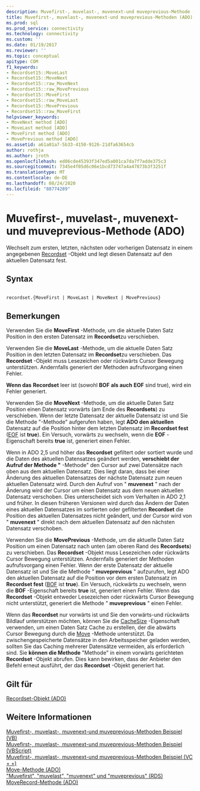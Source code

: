 ```yaml
---
description: Muvefirst-, muvelast-, muvenext-und muveprevious-Methode (ADO)
title: Muvefirst-, muvelast-, muvenext-und muveprevious-Methoden (ADO) | Microsoft-Dokumentation
ms.prod: sql
ms.prod_service: connectivity
ms.technology: connectivity
ms.custom: ''
ms.date: 01/19/2017
ms.reviewer: ''
ms.topic: conceptual
apitype: COM
f1_keywords:
- Recordset15::MoveLast
- Recordset15::MoveNext
- Recordset15::raw_MoveNext
- Recordset15::raw_MovePrevious
- Recordset15::MoveFirst
- Recordset15::raw_MoveLast
- Recordset15::MovePrevious
- Recordset15::raw_MoveFirst
helpviewer_keywords:
- MoveNext method [ADO]
- MoveLast method [ADO]
- MoveFirst method [ADO]
- MovePrevious method [ADO]
ms.assetid: a61a01a7-5b33-4150-9126-21dfa63654cb
author: rothja
ms.author: jroth
ms.openlocfilehash: ed06cde45393f347ed5a001ca7da7f7adde375c3
ms.sourcegitcommit: 7345e4f05d6c06e1bcd73747a4a47873b3f3251f
ms.translationtype: MT
ms.contentlocale: de-DE
ms.lasthandoff: 08/24/2020
ms.locfileid: "88774289"
---
```

# <a name="movefirst-movelast-movenext-and-moveprevious-methods-ado"></a>Muvefirst-, muvelast-, muvenext-und muveprevious-Methode (ADO)
Wechselt zum ersten, letzten, nächsten oder vorherigen Datensatz in einem angegebenen [Recordset](./recordset-object-ado.md) -Objekt und legt diesen Datensatz auf den aktuellen Datensatz fest.  
  
## <a name="syntax"></a>Syntax  
  
```  
  
recordset.{MoveFirst | MoveLast | MoveNext | MovePrevious}  
```  
  
## <a name="remarks"></a>Bemerkungen  
 Verwenden Sie die **MoveFirst** -Methode, um die aktuelle Daten Satz Position in den ersten Datensatz im **Recordset**zu verschieben.  
  
 Verwenden Sie die **MoveLast** -Methode, um die aktuelle Daten Satz Position in den letzten Datensatz im **Recordset**zu verschieben. Das **Recordset** -Objekt muss Lesezeichen oder rückwärts Cursor Bewegung unterstützen. Andernfalls generiert der Methoden aufrufsvorgang einen Fehler.  
  
 **Wenn das** **Recordset** leer ist (sowohl **BOF** **als auch** **EOF** sind true), wird ein Fehler generiert.  
  
 Verwenden Sie die **MoveNext** -Methode, um die aktuelle Daten Satz Position einen Datensatz vorwärts (am Ende des **Recordsets**) zu verschieben. Wenn der letzte Datensatz der aktuelle Datensatz ist und Sie die Methode "-Methode" aufgerufen haben, legt **ADO den aktuellen** Datensatz auf die Position hinter dem letzten Datensatz im **Recordset fest** ([EOF](./bof-eof-properties-ado.md) ist **true**). Ein Versuch, vorwärts zu wechseln, wenn die **EOF** -Eigenschaft bereits **true** ist, generiert einen Fehler.  
  
 Wenn in ADO 2,5 und höher das **Recordset** gefiltert oder sortiert wurde und die Daten des aktuellen Datensatzes geändert werden, **verschiebt der Aufruf der Methode "** -Methode" den Cursor auf zwei Datensätze nach oben aus dem aktuellen Datensatz. Dies liegt daran, dass bei einer Änderung des aktuellen Datensatzes der nächste Datensatz zum neuen aktuellen Datensatz wird. Durch den Aufruf von " **muvenext** " nach der Änderung wird der Cursor um einen Datensatz aus dem neuen aktuellen Datensatz verschoben. Dies unterscheidet sich vom Verhalten in ADO 2,1 und früher. In diesen früheren Versionen wird durch das Ändern der Daten eines aktuellen Datensatzes im sortierten oder gefilterten **Recordset** die Position des aktuellen Datensatzes nicht geändert, und der Cursor wird von " **muvenext** " direkt nach dem aktuellen Datensatz auf den nächsten Datensatz verschoben.  
  
 Verwenden Sie die **MovePrevious** -Methode, um die aktuelle Daten Satz Position um einen Datensatz nach unten (am oberen Rand des **Recordsets**) zu verschieben. Das **Recordset** -Objekt muss Lesezeichen oder rückwärts Cursor Bewegung unterstützen. Andernfalls generiert der Methoden aufrufsvorgang einen Fehler. Wenn der erste Datensatz der aktuelle Datensatz ist und Sie die Methode " **muveprevious** " aufzurufen, legt ADO den aktuellen Datensatz auf die Position vor dem ersten Datensatz im **Recordset fest** ([BOF](./bof-eof-properties-ado.md) ist **true**). Ein Versuch, rückwärts zu wechseln, wenn die **BOF** -Eigenschaft bereits **true** ist, generiert einen Fehler. Wenn das **Recordset** -Objekt entweder Lesezeichen oder rückwärts Cursor Bewegung nicht unterstützt, generiert die Methode " **muveprevious** " einen Fehler.  
  
 Wenn das **Recordset** nur vorwärts ist und Sie den vorwärts-und rückwärts Bildlauf unterstützen möchten, können Sie die [CacheSize](./cachesize-property-ado.md) -Eigenschaft verwenden, um einen Daten Satz Cache zu erstellen, der die abwärts Cursor Bewegung durch die [Move](./move-method-ado.md) -Methode unterstützt. Da zwischengespeicherte Datensätze in den Arbeitsspeicher geladen werden, sollten Sie das Caching mehrerer Datensätze vermeiden, als erforderlich sind. Sie **können die Methode** "Methode" in einem vorwärts gerichteten **Recordset** -Objekt abrufen. Dies kann bewirken, dass der Anbieter den Befehl erneut ausführt, der das **Recordset** -Objekt generiert hat.  
  
## <a name="applies-to"></a>Gilt für  
 [Recordset-Objekt (ADO)](./recordset-object-ado.md)  
  
## <a name="see-also"></a>Weitere Informationen  
 [Muvefirst-, muvelast-, muvenext-und muveprevious-Methoden Beispiel (VB)](./movefirst-movelast-movenext-and-moveprevious-methods-example-vb.md)   
 [Muvefirst-, muvelast-, muvenext-und muveprevious-Methoden Beispiel (VBScript)](./movefirst-movelast-movenext-and-moveprevious-methods-example-vbscript.md)   
 [Muvefirst-, muvelast-, muvenext-und muveprevious-Methoden Beispiel (VC + +)](./movefirst-movelast-movenext-and-moveprevious-methods-example-vc.md)   
 [Move-Methode (ADO)](./move-method-ado.md)   
 ["Muvefirst", "muvelast", "muvenext" und "muveprevious" (RDS)](../rds-api/movefirst-movelast-movenext-and-moveprevious-methods-rds.md)   
 [MoveRecord-Methode (ADO)](./moverecord-method-ado.md)